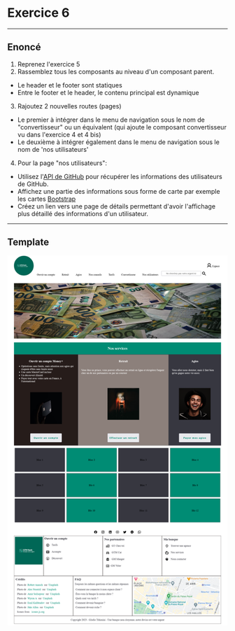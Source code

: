 # Exercice 6

---

## Enoncé

1. Reprenez l'exercice 5
2. Rassemblez tous les composants au niveau d'un composant parent.
- Le header et le footer sont statiques
- Entre le footer et le header, le contenu principal est dynamique
3. Rajoutez 2 nouvelles routes (pages)
- Le premier à intégrer dans le menu de navigation sous le nom de "convertisseur" ou un équivalent (qui ajoute le composant convertisseur vu dans l'exercice 4 et 4 bis)
- Le deuxième à intégrer également dans le menu de navigation sous le nom de 'nos utilisateurs'
4. Pour la page "nos utilisateurs":
- Utilisez l'[API de GitHub](https://api.github.com/users) pour récupérer les informations des utilisateurs de GitHub.
- Affichez une partie des informations sous forme de carte par exemple les cartes [Bootstrap](https://getbootstrap.com/docs/4.0/components/card/)
- Créez un lien vers une page de détails permettant d'avoir l'affichage plus détaillé des informations d'un utilisateur.

---

## Template

![gtm-bank](./img/gtm-bank.png)